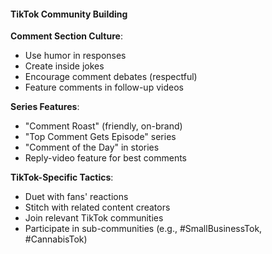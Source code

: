 #### TikTok Community Building

**Comment Section Culture**:

- Use humor in responses
- Create inside jokes
- Encourage comment debates (respectful)
- Feature comments in follow-up videos

**Series Features**:

- "Comment Roast" (friendly, on-brand)
- "Top Comment Gets Episode" series
- "Comment of the Day" in stories
- Reply-video feature for best comments

**TikTok-Specific Tactics**:

- Duet with fans' reactions
- Stitch with related content creators
- Join relevant TikTok communities
- Participate in sub-communities (e.g., #SmallBusinessTok, #CannabisTok)
